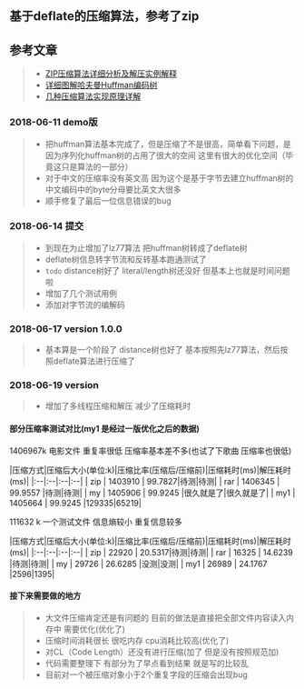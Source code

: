 ## 基于deflate的压缩算法，参考了zip

## 参考文章
> - [ZIP压缩算法详细分析及解压实例解释](https://www.cnblogs.com/esingchan/p/3958962.html)
> - [详细图解哈夫曼Huffman编码树](https://blog.csdn.net/FX677588/article/details/70767446)
> - [几种压缩算法实现原理详解](https://blog.csdn.net/ghevinn/article/details/45747465)

### 2018-06-11  demo版

> - 把huffman算法基本完成了，但是压缩了不是很高，简单看下问题，是因为序列化huffman树的占用了很大的空间 这里有很大的优化空间（毕竟这只是算法的一部分）
> - 对于中文的压缩率没有英文高  因为这个是基于字节去建立huffman树的 中文编码中的byte分母要比英文大很多
> - 顺手修复了最后一位信息错误的bug

### 2018-06-14 提交

> - 到现在为止增加了lz77算法 把huffman树转成了deflate树
> - deflate树信息转字节流和反转基本跑通测试了
> - `todo` distance树好了 literal/length树还没好 但基本上也就是时间问题啦
> - 增加了几个测试用例
> - 添加对字节流的编解码

### 2018-06-17 version 1.0.0

> - 基本算是一个阶段了 distance树也好了 基本按照先lz77算法，然后按照deflate算法进行压缩了

### 2018-06-19 version 

>- 增加了多线程压缩和解压 减少了压缩耗时

#### 部分压缩率测试对比(my1 是经过一版优化之后的数据)

1406967k 电影文件 重复率很低 压缩率基本差不多(也试了下歌曲 压缩率也很低)

  |压缩方式|压缩后大小(单位:k)|压缩比率(压缩后/压缩前)|压缩耗时(ms)|解压耗时(ms)|
  |:--|:--|:--|:--|
  | zip | 1403910 | 99.7827|待测|待测|
  | rar | 1406345 | 99.9557 |待测|待测|
  | my | 1405906 | 99.9245 |很久就是了|很久就是了|
  | my1 | 1405664 | 99.9245 |129335|65219|
  
  

111632  k 一个测试文件 信息熵较小 重复信息较多

  |压缩方式|压缩后大小(单位:k)|压缩比率(压缩后/压缩前)|压缩耗时(ms)|解压耗时(ms)|
  |:--|:--|:--|:--|
  | zip | 22920 | 20.5317|待测|待测|
  | rar | 16325 | 14.6239 |待测|待测|
  | my | 29726 | 26.6285 |没测|没测|
  | my1 | 26989 | 24.1767 |2596|1395|


#### 接下来需要做的地方

> - 大文件压缩肯定还是有问题的 目前的做法是直接把全部文件内容读入内存中 需要优化(优化了)
> - 压缩时间消耗很长 很吃内存  cpu消耗比较高(优化了)
> - 对CL（Code Length）还没有进行压缩(加了 但是没有按照规范加)
> - 代码需要整理下 有部分为了早点看到结果 就是写的比较乱
> - 目前对一个被压缩对象小于2个重复字段的压缩会出现bug